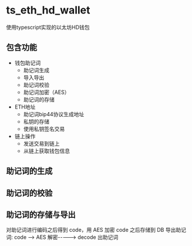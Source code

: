 # ts_eth_hd_wallet
使用typescript实现的以太坊HD钱包
## 包含功能
* 钱包助记词
  * 助记词生成
  * 导入导出
  * 助记词校验
  * 助记词加密（AES）
  * 助记词的存储
* ETH地址
  * 助记词bip44协议生成地址
  * 私钥的存储
  * 使用私钥签名交易
* 链上操作
  * 发送交易到链上
  * 从链上获取钱包信息

## 助记词的生成

## 助记词的校验


## 助记词的存储与导出
对助记词进行编码之后得到 code，用 AES 加密 code 之后存储到 DB
导出助记词: code --> AES 解密-----> decode 出助记词
